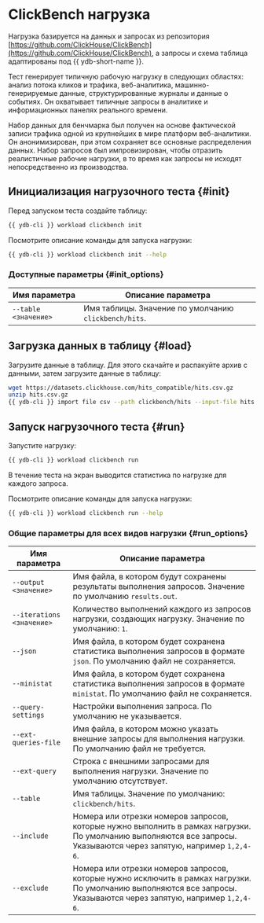 # ClickBench нагрузка

Нагрузка базируется на данных и запросах из репозитория [https://github.com/ClickHouse/ClickBench](https://github.com/ClickHouse/ClickBench), а запросы и схема таблица адаптированы под {{ ydb-short-name }}.

Тест генерирует типичную рабочую нагрузку в следующих областях: анализ потока кликов и трафика, веб-аналитика, машинно-генерируемые данные, структурированные журналы и данные о событиях. Он охватывает типичные запросы в аналитике и информационных панелях реального времени.

Набор данных для бенчмарка был получен на основе фактической записи трафика одной из крупнейших в мире платформ веб-аналитики. Он анонимизирован, при этом сохраняет все основные распределения данных. Набор запросов был импровизирован, чтобы отразить реалистичные рабочие нагрузки, в то время как запросы не исходят непосредственно из производства.

## Инициализация нагрузочного теста {#init}

Перед запуском теста создайте таблицу:

```bash
{{ ydb-cli }} workload clickbench init
```

Посмотрите описание команды для запуска нагрузки:

```bash
{{ ydb-cli }} workload clickbench init --help
```

### Доступные параметры {#init_options}

Имя параметра | Описание параметра
---|---
`--table <значение>` | Имя таблицы. Значение по умолчанию `clickbench/hits`.

## Загрузка данных в таблицу {#load}

Загрузите данные в таблицу. Для этого скачайте и распакуйте архив с данными, затем загрузите данные в таблицу:

```bash
wget https://datasets.clickhouse.com/hits_compatible/hits.csv.gz
unzip hits.csv.gz
{{ ydb-cli }} import file csv --path clickbench/hits --input-file hits.csv
```

## Запуск нагрузочного теста {#run}

Запустите нагрузку:

```bash
{{ ydb-cli }} workload clickbench run
```

В течение теста на экран выводится статистика по нагрузке для каждого запроса.

Посмотрите описание команды для запуска нагрузки:

```bash
{{ ydb-cli }} workload clickbench run --help
```

### Общие параметры для всех видов нагрузки {#run_options}

Имя параметра | Описание параметра
---|---
`--output <значение>` |  Имя файла, в котором будут сохранены результаты выполнения запросов. Значение по умолчанию `results.out`.
`--iterations <значение>` | Количество выполнений каждого из запросов нагрузки, создающих нагрузку. Значение по умолчанию: `1`.
`--json` | Имя файла, в котором будет сохранена статистика выполнения запросов в формате `json`. По умолчанию файл не сохраняется.
`--ministat` | Имя файла, в котором будет сохранена статистика выполнения запросов в формате `ministat`. По умолчанию файл не сохраняется.
`--query-settings` | Настройки выполнения запроса. По умолчанию не указывается.
`--ext-queries-file` | Имя файла, в котором можно указать внешние запросы для выполнения нагрузки. По умолчанию файл не требуется.
`--ext-query` | Строка с внешними запросами для выполнения нагрузки. Значение по умолчанию отсутствует.
`--table` | Имя таблицы. Значение по умолчанию: `clickbench/hits`.
`--include` | Номера или отрезки номеров запросов, которые нужно выполнить в рамках нагрузки. По умолчанию выполняются все запросы. Указываются через запятую, например `1,2,4-6`.
`--exclude` | Номера или отрезки номеров запросов, которые нужно исключить в рамках нагрузки. По умолчанию выполняются все запросы. Указываются через запятую, например `1,2,4-6`.
